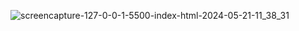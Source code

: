 ![screencapture-127-0-0-1-5500-index-html-2024-05-21-11_38_31](https://github.com/Nur-Adnan/Twitter-Clone-Using-Tailwind-Css/assets/56475820/9145a1d5-ff84-4735-8867-80b656bff9c4)
